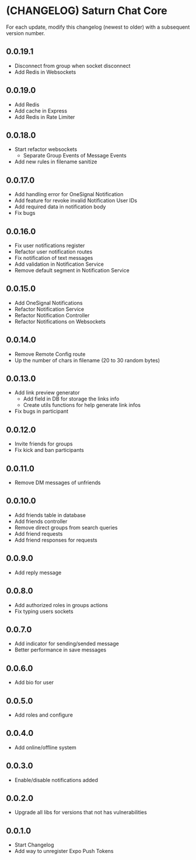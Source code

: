 # (CHANGELOG) Saturn Chat Core

For each update, modify this changelog (newest to older) with a subsequent version number.

## 0.0.19.1

- Disconnect from group when socket disconnect
- Add Redis in Websockets

## 0.0.19.0

- Add Redis
- Add cache in Express
- Add Redis in Rate Limiter

## 0.0.18.0

- Start refactor websockets
  - Separate Group Events of Message Events
- Add new rules in filename sanitize

## 0.0.17.0

- Add handling error for OneSignal Notification
- Add feature for revoke invalid Notification User IDs
- Add required data in notification body
- Fix bugs

## 0.0.16.0

- Fix user notifications register
- Refactor user notification routes
- Fix notification of text messages
- Add validation in Notification Service
- Remove default segment in Notification Service

## 0.0.15.0

- Add OneSignal Notifications
- Refactor Notification Service
- Refactor Notification Controller
- Refactor Notifications on Websockets

## 0.0.14.0

- Remove Remote Config route
- Up the number of chars in filename (20 to 30 random bytes)

## 0.0.13.0

- Add link preview generator
  - Add field in DB for storage the links info
  - Create utils functions for help generate link infos
- Fix bugs in participant

## 0.0.12.0

- Invite friends for groups
- Fix kick and ban participants

## 0.0.11.0

- Remove DM messages of unfriends

## 0.0.10.0

- Add friends table in database
- Add friends controller
- Remove direct groups from search queries
- Add friend requests
- Add friend responses for requests

## 0.0.9.0

- Add reply message

## 0.0.8.0

- Add authorized roles in groups actions
- Fix typing users sockets

## 0.0.7.0

- Add indicator for sending/sended message
- Better performance in save messages

## 0.0.6.0

- Add bio for user

## 0.0.5.0

- Add roles and configure

## 0.0.4.0

- Add online/offline system

## 0.0.3.0

- Enable/disable notifications added

## 0.0.2.0

- Upgrade all libs for versions that not has vulnerabilities

## 0.0.1.0

- Start Changelog
- Add way to unregister Expo Push Tokens
